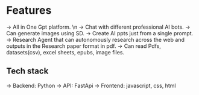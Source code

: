 # Features

-> All in One Gpt platform. \n
-> Chat with different professional AI bots.
-> Can generate images using SD.
-> Create AI ppts just from a single prompt. 
-> Research Agent that can autonomously research across the web and outputs in the Research paper format in pdf.
-> Can read Pdfs, datasets(csv), excel sheets, epubs, image files.

## Tech stack

-> Backend: Python
-> API: FastApi
-> Frontend: javascript, css, html
